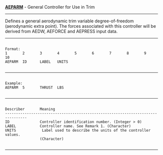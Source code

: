 __**[AEPARM](https://help.hexagonmi.com/bundle/MSC_Nastran_2022.4/page/Nastran_Combined_Book/qrg/bulkab/TOC.AEPARM.xhtml)**__   -   General Controller for Use in Trim

--------------------------------------------------------------------------------
Defines a general aerodynamic trim variable degree-of-freedom (aerodynamic extra
point). The forces associated with this controller will be derived from AEDW,
AEFORCE and AEPRESS input data.

--------------------------------------------------------------------------------
```text

Format:
1       2       3       4       5       6       7       8       9       10      
AEPARM  ID      LABEL   UNITS   


```

--------------------------------------------------------------------------------
```text

Example:
AEPARM  5       THRUST  LBS     


```

--------------------------------------------------------------------------------
```text

Describer       Meaning         
--------------------------------------------------------------------------------
ID              Controller identification number. (Integer > 0)
LABEL           Controller name. See Remark 1. (Character)
UNITS            Label used to describe the units of the controller values.
                (Character)


```

--------------------------------------------------------------------------------
